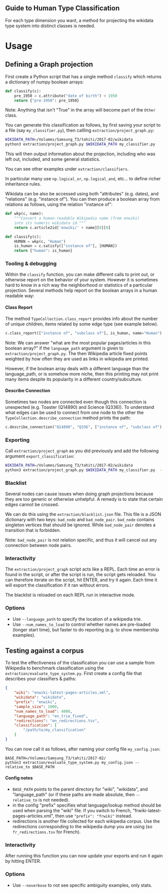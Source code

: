 Guide to Human Type Classification
----------------------------------

For each type dimension you want, a method for projecting the wikidata type system into
distinct classes is needed.

# Usage

## Defining a Graph projection

First create a Python script that has a single method `classify` which returns a dictionary
of numpy boolean arrays:

```python
def classify(c):
    pre_1950 = c.attribute("date of birth") < 1950
    return {"pre-1950": pre_1950}
```

Note: Anything that isn't "True" in the array will become part of the `Other` class.

You can generate this classification as follows, by first saving your script to a
file (say `my_classifier.py`), then callling `extraction/project_graph.py`:

```bash
WIKIDATA_PATH=/Volumes/Samsung_T3/tahiti/2017-02/wikidata
python3 extraction/project_graph.py $WIKIDATA_PATH my_classifier.py
```

This will then output information about the projection, including who was left out,
included, and some general statistics.

You can see other examples under `extraction/classifiers`.

In particular many use `np.logical_or`, `np.logical_and`, etc... to define richer
inheritance rules.

Wikidata can be also be accessed using both "attributes" (e.g. dates),
and "relations" (e.g. "instance of"). You can then produce a boolean array
from relations as follows, using the relation "instance of":

```python
def wkp(c, name):
    """Convert a human-readable Wikipedia name (from enwiki)
    into its numeric wikidata id."""
    return c.article2id['enwiki/' + name][0][0]

def classify(c):
    HUMAN = wkp(c, "Human")
    is_human = c.satisfy(["instance of"], [HUMAN])
    return {"human": is_human}
```

### Tooling & debugging

Within the `classify` function, you can make different calls to print out,
or otherwise report on the behavior of your system. However it is sometimes
hard to know in a rich way the neighborhood or statistics of a particular
projection. Several methods help report on the boolean arrays in a human
readable way:

#### Class Report

The method `TypeCollection.class_report` provides info about the number of
unique children, items related by some edge type (see example below).

```python
c.class_report(["instance of", "subclass of"], is_human, name="Human")
```

Note: We can answer "what are the most popular pages/articles in
this boolean array?" if the `language_path` argument is given to `extraction/project_graph.py`.
The  then Wikipedia article fixed points weighted by how often they are used as links
in wikipedia are printed.

However, if the boolean array deals with a different
language than the language_path, or is somehow more niche, then this printing
may not print many items despite its popularity in a different country/subculture.

#### Describe Connection

Sometimes two nodes are connected even though this connection is unexpected
(e.g. Toaster (Q14890) and Science (Q336)). To understand what edges can be used
to connect from one node to the other the `TypeCollection.describe_connection`
method prints the path:

```python
c.describe_connection("Q14890", "Q336", ["instance of", "subclass of")
```

####

### Exporting

Call `extraction/project_graph` as you did previously and add the following argument `export_classification`:

```bash
WIKIDATA_PATH=/Volumes/Samsung_T3/tahiti/2017-02/wikidata
python3 extraction/project_graph.py $WIKIDATA_PATH my_classifier.py  --export_classification /path/to/my_classification
```

### Blacklist

Several nodes can cause issues when doing graph projections because they are too generic or otherwise unhelpful.
A remedy is to state that certain edges cannot be crossed.

We can do this using the `extraction/blacklist.json` file. This file is a JSON dictionary with two keys:
`bad_node` and `bad_node_pair`. `bad_node` contains singleton vertices that should be ignored. While `bad_node_pair` denotes a transition that is forbidden.

Note: `bad_node_pair` is not relation specific, and thus it will cancel out any connection between node pairs.

### Interactivity

The `extraction/project_graph` script acts like a REPL. Each time an error is found in the script, or after the script
is run, the script gets reloaded. You can therefore iterate on the script, hit ENTER, and try it again. Each
time it will export the classification if it ran without errors.

The blacklist is reloaded on each REPL run in interactive mode.

### Options

- Use `--language_path` to specify the location of a wikipedia trie.
- Use `--num_names_to_load` to control whether names are pre-loaded (longer start time), but faster to do reporting (e.g. to show membership examples).

## Testing against a corpus

To test the effectiveness of the classification you can use a sample from Wikipedia to benchmark classification using the `extraction/evaluate_type_system.py`. First create a config file that describes your classifiers & paths:

```json
{
    "wiki": "enwiki-latest-pages-articles.xml",
    "wikidata": "wikidata",
    "prefix": "enwiki",
    "sample_size": 1000,
    "num_names_to_load": 4000,
    "language_path": "en_trie_fixed",
    "redirections": "en_redirections.tsv",
    "classification": [
        "/path/to/my_classification"
    ]
}
```

You can now call it as follows, after naming your config file `my_config.json`:

```
BASE_PATH=/Volumes/Samsung_T3/tahiti/2017-02/
python3 extraction/evaluate_type_system.py my_config.json --relative_to $BASE_PATH
```

#### Config notes

- `BASE_PATH` points to the parent directory for "wiki", "wikidata", and "language_path" (or if these paths are made absolute, then `--relative_to` is not needed).
- in the config "prefix" specifies what language/lookup method should be used when parsing the "wiki" file. If you switch to French, "frwiki-latest-pages-articles.xml", then use `"prefix": "frwiki"` instead.
- redirections is another file collected for each wikipedia corpus. Use the redirections corresponding to the wikipedia dump you are using (so `fr_redirections.tsv` for French).

### Interactivity

After running this function you can now update your exports and run it again by hitting ENTER.

### Options

- Use `--noverbose` to not see specific ambiguity examples, only stats.

